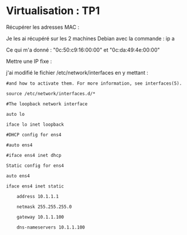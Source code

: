 # Virtualisation : TP1


Récupérer les adresses MAC :


Je les ai récupéré sur les 2 machines Debian avec la commande : ip a

Ce qui m'a donné : "0c:50:c9:16:00:00" et "0c:da:49:4e:00:00"


Mettre une IP fixe :


j'ai modifié le fichier /etc/network/interfaces en y mettant :


    #and how to activate them. For more information, see interfaces(5).

    source /etc/network/interfaces.d/*

    #The loopback network interface

    auto lo

    iface lo inet loopback

    #DHCP config for ens4

    #auto ens4

    #iface ens4 inet dhcp

    Static config for ens4
 
    auto ens4

    iface ens4 inet static

        address 10.1.1.1
        
        netmask 255.255.255.0
        
        gateway 10.1.1.100
        
        dns-nameservers 10.1.1.100
